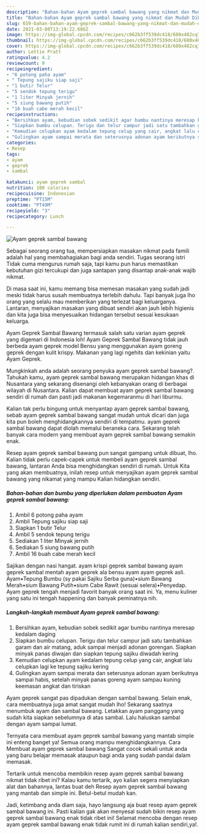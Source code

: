 ```yaml
---
description: "Bahan-bahan Ayam geprek sambal bawang yang nikmat dan Mudah Dibuat"
title: "Bahan-bahan Ayam geprek sambal bawang yang nikmat dan Mudah Dibuat"
slug: 659-bahan-bahan-ayam-geprek-sambal-bawang-yang-nikmat-dan-mudah-dibuat
date: 2021-03-08T13:19:22.686Z
image: https://img-global.cpcdn.com/recipes/c662b3ff539dc418/680x482cq70/ayam-geprek-sambal-bawang-foto-resep-utama.jpg
thumbnail: https://img-global.cpcdn.com/recipes/c662b3ff539dc418/680x482cq70/ayam-geprek-sambal-bawang-foto-resep-utama.jpg
cover: https://img-global.cpcdn.com/recipes/c662b3ff539dc418/680x482cq70/ayam-geprek-sambal-bawang-foto-resep-utama.jpg
author: Lettie Pratt
ratingvalue: 4.2
reviewcount: 9
recipeingredient:
- "6 potong paha ayam"
- " Tepung sajiku siap saji"
- "1 butir Telur"
- "5 sendok tepung terigu"
- "1 liter Minyak jernih"
- "5 siung bawang putih"
- "16 buah cabe merah kecil"
recipeinstructions:
- "Bersihkan ayam, kebudian sobek sedikit agar bumbu nantinya meresap kedalam daging"
- "Siapkan bumbu celupan. Terigu dan telur campur jadi satu tambahkan garam dan air matang, aduk sampai menjadi adonan gorengan. Siapkan minyak panas diwajan dan siapkan tepung sajiku diwadah kering"
- "Kemudian celupkan ayam kedalam tepung celup yang cair, angkat lalu celupkan lagi ke tepung sajiku kering"
- "Gulingkan ayam sampai merata dan seterusnya adonan ayam berikutnya sampai habis, setelah minyak panas goreng ayam sampau kuning keemasan angkat dan tiriskan"
categories:
- Resep
tags:
- ayam
- geprek
- sambal

katakunci: ayam geprek sambal 
nutrition: 100 calories
recipecuisine: Indonesian
preptime: "PT15M"
cooktime: "PT49M"
recipeyield: "3"
recipecategory: Lunch

---
```



![Ayam geprek sambal bawang](https://img-global.cpcdn.com/recipes/c662b3ff539dc418/680x482cq70/ayam-geprek-sambal-bawang-foto-resep-utama.jpg)

Sebagai seorang orang tua, mempersiapkan masakan nikmat pada famili adalah hal yang membahagiakan bagi anda sendiri. Tugas seorang istri Tidak cuma mengurus rumah saja, tapi kamu pun harus memastikan kebutuhan gizi tercukupi dan juga santapan yang disantap anak-anak wajib nikmat.

Di masa  saat ini, kamu memang bisa memesan masakan yang sudah jadi meski tidak harus susah membuatnya terlebih dahulu. Tapi banyak juga lho orang yang selalu mau memberikan yang terlezat bagi keluarganya. Lantaran, menyajikan masakan yang dibuat sendiri akan jauh lebih higienis dan kita juga bisa menyesuaikan hidangan tersebut sesuai kesukaan keluarga. 

Ayam Geprek Sambal Bawang termasuk salah satu varian ayam geprek yang digemari di Indonesia loh! Ayam Geprek Sambal Bawang tidak jauh berbeda ayam geprek model Bensu yang menggunakan ayam goreng geprek dengan kulit krispy. Makanan yang lagi ngehits dan kekinian yaitu Ayam Geprek.

Mungkinkah anda adalah seorang penyuka ayam geprek sambal bawang?. Tahukah kamu, ayam geprek sambal bawang merupakan hidangan khas di Nusantara yang sekarang disenangi oleh kebanyakan orang di berbagai wilayah di Nusantara. Kalian dapat membuat ayam geprek sambal bawang sendiri di rumah dan pasti jadi makanan kegemaranmu di hari liburmu.

Kalian tak perlu bingung untuk menyantap ayam geprek sambal bawang, sebab ayam geprek sambal bawang sangat mudah untuk dicari dan juga kita pun boleh menghidangkannya sendiri di tempatmu. ayam geprek sambal bawang dapat diolah memalui beraneka cara. Sekarang telah banyak cara modern yang membuat ayam geprek sambal bawang semakin enak.

Resep ayam geprek sambal bawang pun sangat gampang untuk dibuat, lho. Kalian tidak perlu capek-capek untuk membeli ayam geprek sambal bawang, lantaran Anda bisa menghidangkan sendiri di rumah. Untuk Kita yang akan membuatnya, inilah resep untuk menyajikan ayam geprek sambal bawang yang nikamat yang mampu Kalian hidangkan sendiri.

<!--inarticleads1-->

##### Bahan-bahan dan bumbu yang diperlukan dalam pembuatan Ayam geprek sambal bawang:

1. Ambil 6 potong paha ayam
1. Ambil  Tepung sajiku siap saji
1. Siapkan 1 butir Telur
1. Ambil 5 sendok tepung terigu
1. Sediakan 1 liter Minyak jernih
1. Sediakan 5 siung bawang putih
1. Ambil 16 buah cabe merah kecil


Sajikan dengan nasi hangat. ayam krispi geprek sambal bawang ayam geprek sambal mentah ayam geprek ala bensu ayam ayam geprek asli. Ayam•Tepung Bumbu (sy pakai Sajiku Serba guna)•sium Bawang Merah•sium Bawang Putih•sium Cabe Rawit (sesuai selera)•Penyedap. Ayam geprek tengah menjadi favorit banyak orang saat ini. Ya, menu kuliner yang satu ini tengah happening dan banyak peminatnya nih. 

<!--inarticleads2-->

##### Langkah-langkah membuat Ayam geprek sambal bawang:

1. Bersihkan ayam, kebudian sobek sedikit agar bumbu nantinya meresap kedalam daging
1. Siapkan bumbu celupan. Terigu dan telur campur jadi satu tambahkan garam dan air matang, aduk sampai menjadi adonan gorengan. Siapkan minyak panas diwajan dan siapkan tepung sajiku diwadah kering
1. Kemudian celupkan ayam kedalam tepung celup yang cair, angkat lalu celupkan lagi ke tepung sajiku kering
1. Gulingkan ayam sampai merata dan seterusnya adonan ayam berikutnya sampai habis, setelah minyak panas goreng ayam sampau kuning keemasan angkat dan tiriskan


Ayam geprek sangat pas dipadukan dengan sambal bawang. Selain enak, cara membuatnya juga amat sangat mudah lho! Sekarang saatnya menumbuk ayam dan sambal bawang. Letakkan ayam panggang yang sudah kita siapkan sebelumnya di atas sambal. Lalu haluskan sambal dengan ayam sampai lumat. 

Ternyata cara membuat ayam geprek sambal bawang yang mantab simple ini enteng banget ya! Semua orang mampu menghidangkannya. Cara Membuat ayam geprek sambal bawang Sangat cocok sekali untuk anda yang baru belajar memasak ataupun bagi anda yang sudah pandai dalam memasak.

Tertarik untuk mencoba membikin resep ayam geprek sambal bawang nikmat tidak ribet ini? Kalau kamu tertarik, ayo kalian segera menyiapkan alat dan bahannya, lantas buat deh Resep ayam geprek sambal bawang yang mantab dan simple ini. Betul-betul mudah kan. 

Jadi, ketimbang anda diam saja, hayo langsung aja buat resep ayam geprek sambal bawang ini. Pasti kalian gak akan menyesal sudah bikin resep ayam geprek sambal bawang enak tidak ribet ini! Selamat mencoba dengan resep ayam geprek sambal bawang enak tidak rumit ini di rumah kalian sendiri,ya!.


